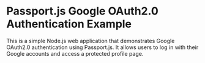 # Passport.js Google OAuth2.0 Authentication Example

This is a simple Node.js web application that demonstrates Google OAuth2.0 authentication using Passport.js. 
It allows users to log in with their Google accounts and access a protected profile page.

